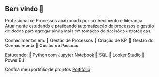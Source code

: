 ## Bem vindo 👋
Profissional de Processos apaixonado por conhecimento e liderança. Atualmente estudando e praticando automatização de processos e gestão de dados para agregar ainda mais em tomadas de decisões estratégicas.

Conhecimentos em:
🌱 Gestão de Processos
🌱 Criação de KPI
🌱 Gestão do Conhecimento
🌱 Gestão de Pessoas

Estudando:
🔭 Python com Jupyter Notebook
🔭 SQL
🔭 Looker Studio
🔭 Power B.I

Confira meu portifilio de projetos [Portifólio](https://sites.google.com/view/portifliodedados/)
<!--
Profissional de Processos apaixonado por conhecimento e liderança. Atualmente estudando e praticando automatização de processos e gestão de dados para agregar ainda mais em tomadas de decisões estratégicas.

- 🔭 I’m currently working on ...
- 🌱 I’m currently learning ...
- 👯 I’m looking to collaborate on ...
- 🤔 I’m looking for help with ...
- 💬 Ask me about ...
- 📫 How to reach me: ...
- 😄 Pronouns: ...
- ⚡ Fun fact: ...
-->
